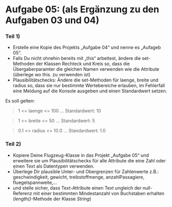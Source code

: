 # Aufgabe 05: (als Ergänzung zu den Aufgaben 03 und 04)

### Teil 1)
- Erstelle eine Kopie des Projekts „Aufgabe 04“ und nenne es „Aufageb 05“.
- Falls Du nicht ohnehin bereits mit „this“ arbeitest, ändere die set-Methoden der Klassen
Rechteck und Kreis so, dass die Übergaberparamter die gleichen Namen verwenden wie die
Attribute (überlege wo this. zu verwenden ist)
- Plausibilitätschecks: Ändere die set-Methoden für laenge, breite und radius so, dass sie nur
bestimmte Wertebereiche erlauben, im Fehlerfall eine Meldung auf die Konsole ausgeben
und einen Standardwert setzen.

Es soll gelten:
> 1 <= laenge <= 100 ... Standardwert: 10

> 1 <= breite <= 50 ... Standardwert: 5

> 0.1 <= radius <= 10.0 ... Standardwert: 1.0

### Teil 2)
- Kopiere Deine Flugzeug-Klasse in das Projekt „Aufgabe 05“ und erweitere sie um
Plausibilitätschecks für alle Attribute die eine Zahl oder einen Text als Datentypen
verwenden.
- Überlege Dir plausible Unter- und Obergrenzen für Zahlenwerte z.B.:
geschwindigkeit, gewicht, treibstoffmenge, anzahlPassagiere, fluegelspannweite,...
- und stelle sicher, dass Text-Attribute einen Text ungleich der null-Referenz mit einer
bestimmten Mindestanzahl von Buchstaben erhalten
(*length()*-Methode der Klasse *String*)
